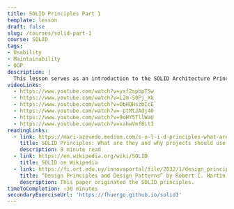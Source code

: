```yaml
---
title: SOLID Principles Part 1
template: lesson
draft: false
slug: /courses/solid-part-1
course: SOLID
tags:
- Usability
- Maintainability
- OOP
description: |
  This lesson serves as an introduction to the SOLID Architecture Principles, going over when and how to implement them, in a multiple-choice quiz format. The tone is conversational: you will be guided towards why an answer is correct or incorrect as you select the different options.
videoLinks:
  - https://www.youtube.com/watch?v=yxf2spbpTSw
  - https://www.youtube.com/watch?v=L2m-S0Pj_Xk
  - https://www.youtube.com/watch?v=ObHQHszbIcE
  - https://www.youtube.com/watch?v=-ptMtJAdj40
  - https://www.youtube.com/watch?v=9oHY5TllWaU
  - https://www.youtube.com/watch?v=xahwVmf8itI
readingLinks:
  - link: https://mari-azevedo.medium.com/s-o-l-i-d-principles-what-are-they-and-why-projects-should-use-them-50b85e4aa8b6
    title: SOLID Principles: What are they and why projects should use them
    description: 8 minute read
  - link: https://en.wikipedia.org/wiki/SOLID
    title: SOLID on Wikipedia
  - link: https://fi.ort.edu.uy/innovaportal/file/2032/1/design_principles.pdf
    title: “Design Principles and Design Patterns” by Robert C. Martin
    description: This paper originated the SOLID principles.
timeToCompletion: ~30 minutes
secondaryExerciseUrl: 'https://fhuergo.github.io/solid1'
---
```

